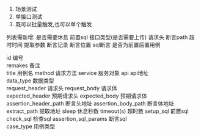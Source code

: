 1. 场景测试
2. 单接口测试
3. 既可以批量触发,也可以单个触发


列表需新增:
是否需要休息
前置sql
接口类型(是否需要上传)
请求头
断言path
超时时间
提取参数
断言记录
断言位置
sql断言
是否为前置后置用例

id 编号	
remakes 备注	
title	用例名
method	请求方法
service	服务对象
api api地址	
data_type 数据类型	
request_header 请求头
request_body 请求体	
expected_header	预期请求头
expected_body	预期请求体
assertion_header_path	断言头地址
assertion_body_path	断言体地址
extract_path	提取地址
sleep	休息秒数
timeout(s)	超时数
setup_sql	前置sql
check_sql	检查sql
assertion_sql_params 断言sql	
case_type 用例类型
